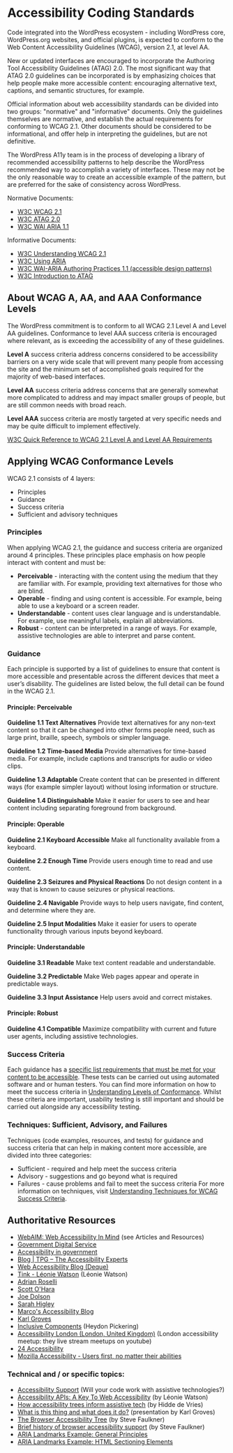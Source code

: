# Accessibility Coding Standards

Code integrated into the WordPress ecosystem - including WordPress core, WordPress.org websites, and official plugins, is expected to conform to the Web Content Accessibility Guidelines (WCAG), version 2.1, at level AA. 

New or updated interfaces are encouraged to incorporate the Authoring Tool Accessibility Guidelines (ATAG) 2.0. The most significant way that ATAG 2.0 guidelines can be incorporated is by emphasizing choices that help people make more accessible content: encouraging alternative text, captions, and semantic structures, for example. 

Official information about web accessibility standards can be divided into two groups: "normative" and "informative" documents. Only the guidelines themselves are normative, and establish the actual requirements for conforming to WCAG 2.1. Other documents should be considered to be informational, and offer help in interpreting the guidelines, but are not definitive.

The WordPress A11y team is in the process of developing a library of recommended accessibility patterns to help describe the WordPress recommended way to accomplish a variety of interfaces. These may not be the only reasonable way to create an accessible example of the pattern, but are preferred for the sake of consistency across WordPress.

Normative Documents:
- [W3C WCAG 2.1](https://www.w3.org/TR/WCAG21)
- [W3C ATAG 2.0](https://www.w3.org/TR/ATAG20/) 
- [W3C WAI ARIA 1.1](https://www.w3.org/TR/wai-aria/) 

Informative Documents:
- [W3C Understanding WCAG 2.1](https://www.w3.org/WAI/WCAG21/Understanding/) 
- [W3C Using ARIA](https://www.w3.org/TR/using-aria/) 
- [W3C WAI-ARIA Authoring Practices 1.1 (accessible design patterns)](https://www.w3.org/TR/wai-aria-practices-1.1/) 
- [W3C Introduction to ATAG](https://www.w3.org/WAI/standards-guidelines/atag)

## About WCAG A, AA, and AAA Conformance Levels 
The WordPress commitment is to conform to all WCAG 2.1 Level A and Level AA guidelines. Conformance to level AAA success criteria is encouraged where relevant, as is exceeding the accessibility of any of these guidelines.

**Level A** success criteria address concerns considered to be accessibility barriers on a very wide scale that will prevent many people from accessing the site and the minimum set of accomplished goals required for the majority of web-based interfaces.

**Level AA** success criteria address concerns that are generally somewhat more complicated to address and may impact smaller groups of people, but are still common needs with broad reach.

**Level AAA** success criteria are mostly targeted at very specific needs and may be quite difficult to implement effectively. 

[W3C Quick Reference to WCAG 2.1 Level A and Level AA Requirements](https://www.w3.org/WAI/WCAG21/quickref/?versions=2.1&currentsidebar=%23col_overview&levels=aaa)

## Applying WCAG Conformance Levels 
WCAG 2.1 consists of 4 layers:
- Principles
- Guidance
- Success criteria
- Sufficient and advisory techniques

### Principles
When applying WCAG 2.1, the guidance and success criteria are organized around 4 principles. These principles place emphasis on how people interact with content and must be:
- **Perceivable** - interacting with the content using the medium that they are familiar with. For example, providing text alternatives for those who are blind.  
- **Operable** - finding and using content is accessible. For example, being able to use a keyboard or a screen reader.  
- **Understandable** - content uses clear language and is understandable. For example, use meaningful labels, explain all abbreviations.
- **Robust** - content can be interpreted in a range of ways. For example, assistive technologies are able to interpret and parse content.

### Guidance
Each principle is supported by a list of guidelines to ensure that content is more accessible and presentable across the different devices that meet a user’s disability. The guidelines are listed below, the full detail can be found in the WCAG 2.1.

#### Principle: Perceivable
**Guideline 1.1 Text Alternatives**
Provide text alternatives for any non-text content so that it can be changed into other forms people need, such as large print, braille, speech, symbols or simpler language.

**Guideline 1.2 Time-based Media**
Provide alternatives for time-based media. For example, include captions and transcripts for audio or video clips.

**Guideline 1.3 Adaptable**
Create content that can be presented in different ways (for example simpler layout) without losing information or structure.

**Guideline 1.4 Distinguishable**
Make it easier for users to see and hear content including separating foreground from background.

#### Principle: Operable
**Guideline 2.1 Keyboard Accessible**
Make all functionality available from a keyboard.

**Guideline 2.2 Enough Time**
Provide users enough time to read and use content.

**Guideline 2.3 Seizures and Physical Reactions**
Do not design content in a way that is known to cause seizures or physical reactions.

**Guideline 2.4 Navigable**
Provide ways to help users navigate, find content, and determine where they are.

**Guideline 2.5 Input Modalities**
Make it easier for users to operate functionality through various inputs beyond keyboard.

#### Principle: Understandable
**Guideline 3.1 Readable**
Make text content readable and understandable.

**Guideline 3.2 Predictable**
Make Web pages appear and operate in predictable ways.

**Guideline 3.3 Input Assistance**
Help users avoid and correct mistakes.

#### Principle: Robust
**Guideline 4.1 Compatible**
Maximize compatibility with current and future user agents, including assistive technologies.

### Success Criteria
Each guidance has a [specific list requirements that must be met for your content to be accessible](https://www.w3.org/WAI/WCAG21/quickref/). These tests can be carried out using automated software and or human testers. You can find more information on how to meet the success criteria in [Understanding Levels of Conformance](https://www.w3.org/WAI/WCAG21/Understanding/conformance#levels). Whilst these criteria are important, usability testing is still important and should be carried out alongside any accessibility testing.

### Techniques: Sufficient, Advisory, and Failures
Techniques (code examples, resources, and tests) for guidance and success criteria that can help in making content more accessible, are divided into three categories:
- Sufficient - required and help meet the success criteria
- Advisory - suggestions and go beyond what is required
- Failures - cause problems and fail to meet the success criteria
For more information on techniques, visit [Understanding Techniques for WCAG Success Criteria](https://www.w3.org/WAI/WCAG21/Understanding/understanding-techniques).

## Authoritative Resources
- [WebAIM: Web Accessibility In Mind](https://webaim.org/) (see Articles and Resources)
- [Government Digital Service](https://gds.blog.gov.uk)
- [Accessibility in government](https://accessibility.blog.gov.uk/) 
- [Blog | TPG – The Accessibility Experts](https://developer.paciellogroup.com/blog/)
- [Web Accessibility Blog (Deque)](https://www.deque.com/blog/)
- [Tink - Léonie Watson](https://tink.uk) (Léonie Watson)
- [Adrian Roselli](https://adrianroselli.com)
- [Scott O'Hara](https://www.scottohara.me)
- [Joe Dolson](https://www.joedolson.com/blog)
- [Sarah Higley](https://sarahmhigley.com/) 
- [Marco's Accessibility Blog](https://www.marcozehe.de/) 
- [Karl Groves](https://karlgroves.com/) 
- [Inclusive Components](https://inclusive-components.design) (Heydon Pickering)
- [Accessibility London (London, United Kingdom)](https://www.meetup.com/London-Accessibility-Meetup/) (London accessibility meetup: they live stream meetups on youtube)
- [24 Accessibility](https://www.24a11y.com/)
- [Mozilla Accessibility - Users first, no matter their abilities](https://blog.mozilla.org/accessibility/)

### Technical and / or specific topics:
- [Accessibility Support](https://a11ysupport.io/) (Will your code work with assistive technologies?)
- [Accessibility APIs: A Key To Web Accessibility](https://www.smashingmagazine.com/2015/03/web-accessibility-with-accessibility-api/) (by Léonie Watson)  
- [How accessibility trees inform assistive tech](https://hacks.mozilla.org/2019/06/how-accessibility-trees-inform-assistive-tech/) (by Hidde de Vries) 
- [What is this thing and what does it do?](https://www.youtube.com/watch?v=YLihNhn_MO4 ) (presentation by Karl Groves)
- [The Browser Accessibility Tree](https://developer.paciellogroup.com/blog/2015/01/the-browser-accessibility-tree/) (by Steve Faulkner)
- [Brief history of browser accessibility support](https://www.paciellogroup.com/blog/2011/10/brief-history-of-browser-accessibility-support/) (by Steve Faulkner) 
- [ARIA Landmarks Example: General Principles](https://www.w3.org/TR/wai-aria-practices/examples/landmarks/)
- [ARIA Landmarks Example: HTML Sectioning Elements](https://www.w3.org/TR/wai-aria-practices/examples/landmarks/HTML5.html) 
